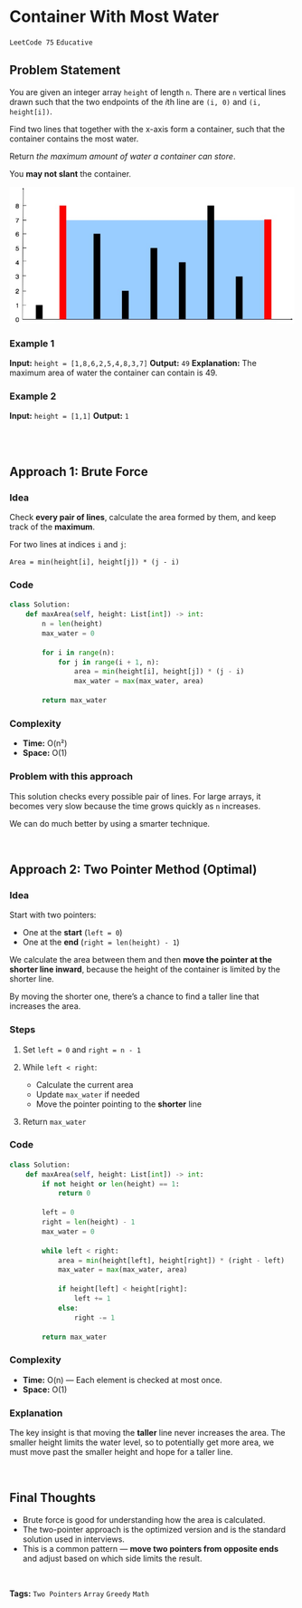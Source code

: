 # Container With Most Water
`LeetCode 75` `Educative`

## Problem Statement

You are given an integer array `height` of length `n`. There are `n` vertical lines drawn such that the two endpoints of the *i*th line are `(i, 0)` and `(i, height[i])`.

Find two lines that together with the x-axis form a container, such that the container contains the most water.

Return *the maximum amount of water a container can store*.

You **may not slant** the container.

![alt text](Problem16.png)

### Example 1

**Input:** `height = [1,8,6,2,5,4,8,3,7]`
**Output:** `49`
**Explanation:** The maximum area of water the container can contain is 49.

### Example 2

**Input:** `height = [1,1]`
**Output:** `1`

<br><br>

## Approach 1: Brute Force

### Idea

Check **every pair of lines**, calculate the area formed by them, and keep track of the **maximum**.

For two lines at indices `i` and `j`:

```
Area = min(height[i], height[j]) * (j - i)
```

### Code

```python
class Solution:
    def maxArea(self, height: List[int]) -> int:
        n = len(height)
        max_water = 0

        for i in range(n):
            for j in range(i + 1, n):
                area = min(height[i], height[j]) * (j - i)
                max_water = max(max_water, area)

        return max_water
```

### Complexity

* **Time:** O(n²)
* **Space:** O(1)

### Problem with this approach

This solution checks every possible pair of lines. For large arrays, it becomes very slow because the time grows quickly as `n` increases.

We can do much better by using a smarter technique.

<br>

## Approach 2: Two Pointer Method (Optimal)

### Idea

Start with two pointers:

* One at the **start** (`left = 0`)
* One at the **end** (`right = len(height) - 1`)

We calculate the area between them and then **move the pointer at the shorter line inward**, because the height of the container is limited by the shorter line.

By moving the shorter one, there’s a chance to find a taller line that increases the area.

### Steps

1. Set `left = 0` and `right = n - 1`
2. While `left < right`:

   * Calculate the current area
   * Update `max_water` if needed
   * Move the pointer pointing to the **shorter** line
3. Return `max_water`

### Code

```python
class Solution:
    def maxArea(self, height: List[int]) -> int:
        if not height or len(height) == 1:
            return 0

        left = 0
        right = len(height) - 1
        max_water = 0

        while left < right:
            area = min(height[left], height[right]) * (right - left)
            max_water = max(max_water, area)

            if height[left] < height[right]:
                left += 1
            else:
                right -= 1

        return max_water
```

### Complexity

* **Time:** O(n) — Each element is checked at most once.
* **Space:** O(1)

### Explanation

The key insight is that moving the **taller** line never increases the area. The smaller height limits the water level, so to potentially get more area, we must move past the smaller height and hope for a taller line.

<br>

## Final Thoughts

* Brute force is good for understanding how the area is calculated.
* The two-pointer approach is the optimized version and is the standard solution used in interviews.
* This is a common pattern — **move two pointers from opposite ends** and adjust based on which side limits the result.

<br>

**Tags:** `Two Pointers` `Array` `Greedy` `Math`

